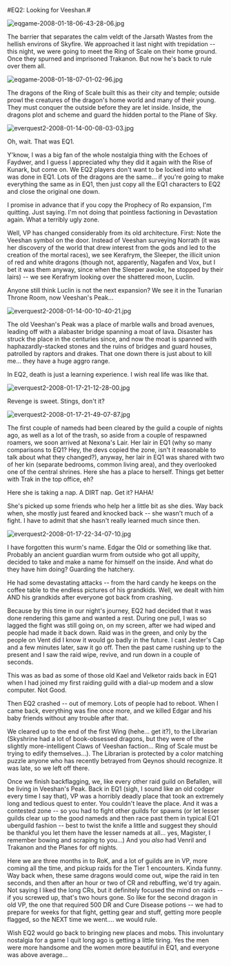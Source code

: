#EQ2: Looking for Veeshan.#

![eqgame-2008-01-18-06-43-28-06.jpg](http://westkarana.com/wp-content/uploads/2008/01/eqgame-2008-01-18-06-43-28-06.jpg)

The barrier that separates the calm veldt of the Jarsath Wastes from the hellish environs of Skyfire. We approached it last night with trepidation -- this night, we were going to meet the Ring of Scale on their home ground. Once they spurned and imprisoned Trakanon. But now he's back to rule over them all.

![eqgame-2008-01-18-07-01-02-96.jpg](http://westkarana.com/wp-content/uploads/2008/01/eqgame-2008-01-18-07-01-02-96.jpg)

The dragons of the Ring of Scale built this as their city and temple; outside prowl the creatures of the dragon's home world and many of their young. They must conquer the outside before they are let inside. Inside, the dragons plot and scheme and guard the hidden portal to the Plane of Sky.

![everquest2-2008-01-14-00-08-03-03.jpg](http://westkarana.com/wp-content/uploads/2008/01/everquest2-2008-01-14-00-08-03-03.jpg)

Oh, wait. That was EQ1.

Y'know, I was a big fan of the whole nostalgia thing with the Echoes of Faydwer, and I guess I appreciated why they did it again with the Rise of Kunark, but come on. We EQ2 players don't want to be locked into what was done in EQ1. Lots of the dragons are the same... if you're going to make everything the same as in EQ1, then just copy all the EQ1 characters to EQ2 and close the original one down.

I promise in advance that if you copy the Prophecy of Ro expansion, I'm quitting. Just saying. I'm not doing that pointless factioning in Devastation again. What a terribly ugly zone.

Well, VP has changed considerably from its old architecture. First: Note the Veeshan symbol on the door. Instead of Veeshan surveying Norrath (it was her discovery of the world that drew interest from the gods and led to the creation of the mortal races), we see Kerafrym, the Sleeper, the illicit union of red and white dragons (though not, apparently, Nagafen and Vox, but I bet it was them anyway, since when the Sleeper awoke, he stopped by their lairs) -- we see Kerafrym looking over the shattered moon, Luclin.

Anyone still think Luclin is not the next expansion? We see it in the Tunarian Throne Room, now Veeshan's Peak...

![everquest2-2008-01-14-00-10-40-21.jpg](http://westkarana.com/wp-content/uploads/2008/01/everquest2-2008-01-14-00-10-40-21.jpg)

The old Veeshan's Peak was a place of marble walls and broad avenues, leading off with a alabaster bridge spanning a moat of lava. Disaster has struck the place in the centuries since, and now the moat is spanned with haphazardly-stacked stones and the ruins of bridges and guard houses, patrolled by raptors and drakes. That one down there is just about to kill me... they have a huge aggro range.

In EQ2, death is just a learning experience. I wish real life was like that.

![everquest2-2008-01-17-21-12-28-00.jpg](http://westkarana.com/wp-content/uploads/2008/01/everquest2-2008-01-17-21-12-28-00.jpg)

Revenge is sweet. Stings, don't it?

![everquest2-2008-01-17-21-49-07-87.jpg](http://westkarana.com/wp-content/uploads/2008/01/everquest2-2008-01-17-21-49-07-87.jpg)

The first couple of nameds had been cleared by the guild a couple of nights ago, as well as a lot of the trash, so aside from a couple of respawned roamers, we soon arrived at Nexona's Lair. Her lair in EQ1 (why so many comparisons to EQ1? Hey, the devs copied the zone, isn't it reasonable to talk about what they changed?), anyway, her lair in EQ1 was shared with two of her kin (separate bedrooms, common living area), and they overlooked one of the central shrines. Here she has a place to herself. Things get better with Trak in the top office, eh?

Here she is taking a nap. A DIRT nap. Get it? HAHA!

She's picked up some friends who help her a little bit as she dies. Way back when, she mostly just feared and knocked back -- she wasn't much of a fight. I have to admit that she hasn't really learned much since then.

![everquest2-2008-01-17-22-34-07-10.jpg](http://westkarana.com/wp-content/uploads/2008/01/everquest2-2008-01-17-22-34-07-10.jpg)

I have forgotten this wurm's name. Edgar the Old or something like that. Probably an ancient guardian wurm from outside who got all uppity, decided to take and make a name for himself on the inside. And what do they have him doing? Guarding the hatchery.

He had some devastating attacks -- from the hard candy he keeps on the coffee table to the endless pictures of his grandkids. Well, we dealt with him AND his grandkids after everyone got back from crashing.

Because by this time in our night's journey, EQ2 had decided that it was done rendering this game and wanted a rest. During one pull, I was so lagged the fight was still going on, on my screen, after we had wiped and people had made it back down. Raid was in the green, and only by the people on Vent did I know it would go badly in the future. I cast Jester's Cap and a few minutes later, saw it go off. Then the past came rushing up to the present and I saw the raid wipe, revive, and run down in a couple of seconds.

This was as bad as some of those old Kael and Velketor raids back in EQ1 when I had joined my first raiding guild with a dial-up modem and a slow computer. Not Good.

Then EQ2 crashed -- out of memory. Lots of people had to reboot. When I came back, everything was fine once more, and we killed Edgar and his baby friends without any trouble after that.

We cleared up to the end of the first Wing (hehe... get it?), to the Librarian (Skyshrine had a lot of book-obsessed dragons, but they were of the slightly more-intelligent Claws of Veeshan faction... Ring of Scale must be trying to edify themselves...). The Librarian is protected by a color matching puzzle anyone who has recently betrayed from Qeynos should recognize. It was late, so we left off there.

Once we finish backflagging, we, like every other raid guild on Befallen, will be living in Veeshan's Peak. Back in EQ1 (sigh, I sound like an old codger every time I say that), VP was a horribly deadly place that took an extremely long and tedious quest to enter. You couldn't leave the place. And it was a contested zone -- so you had to fight other guilds for spawns (or let lesser guilds clear up to the good nameds and then race past them in typical EQ1 uberguild fashion -- best to twist the knife a little and suggest they should be thankful you let them have the lesser nameds at all... yes, Magister, I remember bowing and scraping to you...) And you *also* had Venril and Trakanon and the Planes for off nights.

Here we are three months in to RoK, and a lot of guilds are in VP, more coming all the time, and pickup raids for the Tier 1 encounters. Kinda funny. Way back when, these same dragons would come out, wipe the raid in ten seconds, and then after an hour or two of CR and rebuffing, we'd try again. Not saying I liked the long CRs, but it definitely focused the mind on raids -- if you screwed up, that's two hours gone. So like for the second dragon in old VP, the one that required 500 DR and Cure Disease potions -- we had to prepare for weeks for that fight, getting gear and stuff, getting more people flagged, so the NEXT time we went.... we would rule.

Wish EQ2 would go back to bringing new places and mobs. This involuntary nostalgia for a game I quit long ago is getting a little tiring. Yes the men were more handsome and the women more beautiful in EQ1, and everyone was above average...

